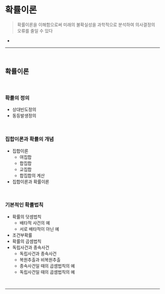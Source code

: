 # 확률이론
> 확률이론을 이해함으로써 미래의 불확실성을 과학적으로 분석하여 의사결정의 오류를 줄일 수 있다
* 

<hr>
<br>

## 확률이론
#### 

<br>

### 확률의 정의
* 상대빈도정의
* 동등발생정의

<br>

### 집합이론과 확률의 개념
* 집합이론
  * 여집합
  * 합집합
  * 교집합
  * 합집합의 계산
* 집합이론과 확률이론

<br>

### 기본적인 확률법칙
* 확률의 덧셈법칙
  * 배타적 사건의 예
  * 서로 배타적이 아닌 예
* 조건부확률
* 확률의 곱셈법칙
* 독립사건과 종속사건
  * 독립사건과 종속사건
  * 복원추출과 비복원추출
  * 종속사건일 때의 곱셈법칙의 예
  * 독립사건일 때의 곱셈법칙의 예

<br>
<hr>
<br>
